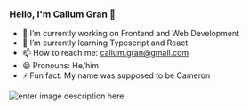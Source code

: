 ### Hello, I'm Callum Gran 👋

- 🔭 I’m currently working on Frontend and Web Development
- 🌱 I’m currently learning Typescript and React
- 📫 How to reach me: callum.gran@gmail.com
- 😄 Pronouns: He/him
- ⚡ Fun fact: My name was supposed to be Cameron

![enter image description here](https://github-readme-stats.vercel.app/api?username=callumgran&&show_icons=true&title_color=ffffff&icon_color=bb2acf&text_color=daf7dc&bg_color=1c458a)
